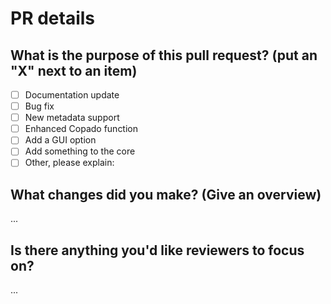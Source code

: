# PR details

## What is the purpose of this pull request? (put an "X" next to an item)

- [ ] Documentation update
- [ ] Bug fix
- [ ] New metadata support
- [ ] Enhanced Copado function
- [ ] Add a GUI option
- [ ] Add something to the core
- [ ] Other, please explain:

## What changes did you make? (Give an overview)

...

## Is there anything you'd like reviewers to focus on?

...
